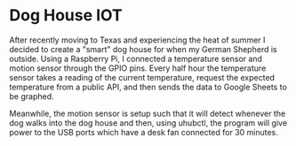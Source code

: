 # Dog House IOT
After recently moving to Texas and experiencing the heat of summer I decided
to create a "smart" dog house for when my German Shepherd is outside. Using a 
Raspberry Pi, I connected a temperature sensor and motion sensor through the
GPIO pins. Every half hour the temperature sensor takes a reading of the 
current temperature, request the expected temperature from a public API,
and then sends the data to Google Sheets to be graphed.

Meanwhile, the motion sensor is setup such that it will detect whenever the 
dog walks into the dog house and then, using uhubctl, the program will give 
power to the USB ports which have a desk fan connected for 30 minutes. 
